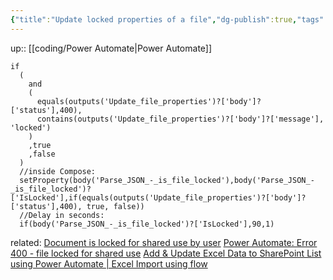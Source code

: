 ```yaml
---
{"title":"Update locked properties of a file","dg-publish":true,"tags":"coding/power-automate","language":"en","permalink":"/coding/update-locked-properties-of-a-file/","dgPassFrontmatter":true}
---
```


up:: [[coding/Power Automate\|Power Automate]]


```excel
if
  (
    and
    (
      equals(outputs('Update_file_properties')?['body']?['status'],400), 
      contains(outputs('Update_file_properties')?['body']?['message'], 'locked')
    )
    ,true
    ,false
  )
  //inside Compose:
  setProperty(body('Parse_JSON_-_is_file_locked'),body('Parse_JSON_-_is_file_locked')?['IsLocked'],if(equals(outputs('Update_file_properties')?['body']?['status'],400), true, false))
  //Delay in seconds:
  if(body('Parse_JSON_-_is_file_locked')?['IsLocked'],90,1)
```
related:
[Document is locked for shared use by user](https://powerusers.microsoft.com/t5/Building-Flows/Power-Automate-Handling-Document-is-locked-for-shared-use-by/td-p/734031)
[Power Automate: Error 400 - file locked for shared use](https://www.youtube.com/watch?v=_wLBj1UFhag)
[Add & Update Excel Data to SharePoint List using Power Automate | Excel Import using flow](https://www.youtube.com/watch?v=uEZI_b1Gs-k)
